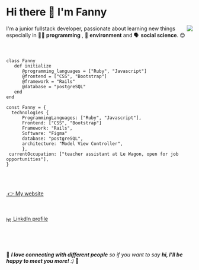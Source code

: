 <h1>Hi there 👋 I'm Fanny</h1>

<img align="right" src="https://media.giphy.com/media/2xPPojqe3mraUXS6dk/giphy.gif" />
I'm a junior fullstack developer, passionate about learning new things especially in 👩‍💻 <strong>programming</strong> , 🌳 <strong>environment</strong> and 🗣 <strong>social science</strong>. 😊 

<br>
<br>
<br>

```
class Fanny
   def initialize
      @programming_languages = ["Ruby", "Javascript"]
      @frontend = ["CSS", "Bootstrap"]
      @framework = "Rails"
      @database = "postgreSQL"
   end
end
```

```
const Fanny = {
  technologies {
      ProgrammingLanguages: ["Ruby", "Javascript"],
      Frontend: ["CSS", "Bootstrap"]
      Framework: "Rails",
      Software: "Figma"
      database: "postgreSQL",
      architecture: "Model View Controller",
      },
 currentOccupation: ["teacher assistant at Le Wagon, open for job opportunities"],
}
```
<br>
<br>
<p align="left">
<a href="http://www.fanny-ibanez.fr" target="blank"><img align="center">
   👉 My website
</a>
</p>

<br>

<p align="left">
<a href="https://linkedin.com/in/https://www.linkedin.com/in/fanny-ibanez/" target="blank"><img align="center" src="https://upload.wikimedia.org/wikipedia/commons/c/ca/LinkedIn_logo_initials.png" alt="https://www.linkedin.com/in/fanny-ibanez/" height="15" width="15" />       LinkdIn profile</a>
</p>


<br>
<br>
<br>

🌟 <em><b>I love connecting with different people</b> so if you want to say <b>hi, I'll be happy to meet you more!</b> :)</em> 🌟


<!--
**fannyibz/fannyibz** is a ✨ _special_ ✨ repository because its `README.md` (this file) appears on your GitHub profile.



